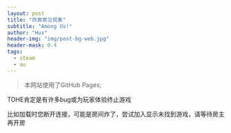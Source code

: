 ```yaml
---
layout: post
title: "炸房常见现象"
subtitle: "Among Us!"
author: "Hux"
header-img: "img/post-bg-web.jpg"
header-mask: 0.4
tags:
  - steam
  - au
---
```


> 本网站使用了GitHub Pages;

TOHE肯定是有许多bug或为玩家体验终止游戏

比如加载时您断开连接，可能是房间炸了，尝试加入显示未找到游戏，请等待房主再开房
